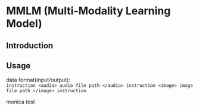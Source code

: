 # MMLM (Multi-Modality Learning Model)

## Introduction

## Usage

data format(input/output):  
`instruction <audio> audio file path </audio> instruction <image> image file path </image> instruction`

monica test